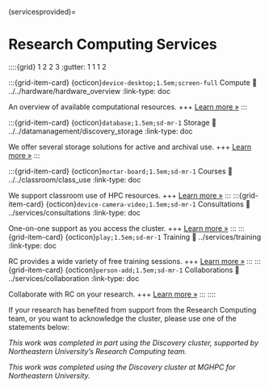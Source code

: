 (servicesprovided)=
# Research Computing Services

::::{grid} 1 2 2 3
:gutter: 1 1 1 2

:::{grid-item-card} {octicon}`device-desktop;1.5em;screen-full` Compute
:link: ../../hardware/hardware_overview
:link-type: doc

An overview of available computational resources.
+++
[Learn more »](../../hardware/hardware_overview)
:::

:::{grid-item-card} {octicon}`database;1.5em;sd-mr-1` Storage
:link: ../../datamanagement/discovery_storage
:link-type: doc

We offer several storage solutions for active and archival use.
+++
[Learn more »](../../datamanagement/discovery_storage)
:::

:::{grid-item-card} {octicon}`mortar-board;1.5em;sd-mr-1` Courses
:link: ../../classroom/class_use
:link-type: doc

We support classroom use of HPC resources.
+++
[Learn more »](../../classroom/class_use)
:::
:::{grid-item-card} {octicon}`device-camera-video;1.5em;sd-mr-1` Consultations
:link: ../services/consultations
:link-type: doc

One-on-one support as you access the cluster.
+++
[Learn more »](../services/consultations)
:::
:::{grid-item-card} {octicon}`play;1.5em;sd-mr-1` Training
:link: ../services/training
:link-type: doc

RC provides a wide variety of free training sessions.
+++
[Learn more »](../services/training)
:::
:::{grid-item-card} {octicon}`person-add;1.5em;sd-mr-1` Collaborations
:link: ../services/collaboration
:link-type: doc

Collaborate with RC on your research.
+++
[Learn more »](../services/collaboration)
:::
::::


If your research has benefited from support from the Research Computing team, or you want to acknowledge the cluster, please use one of the statements below:

*This work was completed in part using the Discovery cluster, supported by Northeastern University’s Research Computing team.*

*This work was completed using the Discovery cluster at MGHPC for Northeastern University.*
